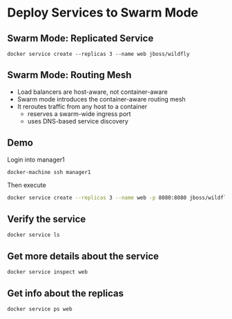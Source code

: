 # Deploy Services to Swarm Mode

## Swarm Mode: Replicated Service

`docker service create --replicas 3 --name web jboss/wildfly`

## Swarm Mode: Routing Mesh

- Load balancers are host-aware, not container-aware
- Swarm mode introduces the container-aware routing mesh
- It reroutes traffic from any host to a container
  - reserves a swarm-wide ingress port
  - uses DNS-based service discovery

## Demo

Login into manager1

`docker-machine ssh manager1`

Then execute

```bash
docker service create --replicas 3 --name web -p 8080:8080 jboss/wildfly
```

## Verify the service

`docker service ls`

## Get more details about the service

`docker service inspect web`

## Get info about the replicas

`docker service ps web`